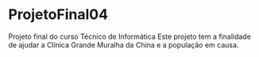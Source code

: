 # ProjetoFinal04
 Projeto final do curso Técnico de Informática
 Este projeto tem a finalidade de ajudar a Clínica Grande Muralha da China e a população em causa.